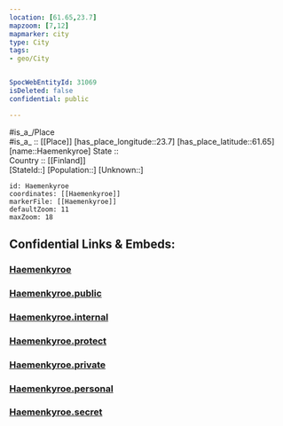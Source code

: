 ```yaml
---
location: [61.65,23.7] 
mapzoom: [7,12] 
mapmarker: city 
type: City
tags:
- geo/City


SpocWebEntityId: 31069
isDeleted: false
confidential: public

---
```

#is_a_/Place  
#is_a_ :: [[Place]] 
[has_place_longitude::23.7] 
[has_place_latitude::61.65] 
[name::Haemenkyroe] 
State ::  
Country :: [[Finland]]  
[StateId::] 
[Population::] 
[Unknown::] 


```leaflet
id: Haemenkyroe
coordinates: [[Haemenkyroe]] 
markerFile: [[Haemenkyroe]] 
defaultZoom: 11 
maxZoom: 18
```


## Confidential Links & Embeds: 

### [Haemenkyroe](/_Standards/Earth/Continent/Europe/Europe~North/Finland/Provinces~Finland/Western_Finland/counties~Western_Finland/Pirkanmaa/City/Haemenkyroe.md) 

### [Haemenkyroe.public](/_public/Earth/Continent/Europe/Europe~North/Finland/Provinces~Finland/Western_Finland/counties~Western_Finland/Pirkanmaa/City/Haemenkyroe.public.md) 

### [Haemenkyroe.internal](/_internal/Earth/Continent/Europe/Europe~North/Finland/Provinces~Finland/Western_Finland/counties~Western_Finland/Pirkanmaa/City/Haemenkyroe.internal.md) 

### [Haemenkyroe.protect](/_protect/Earth/Continent/Europe/Europe~North/Finland/Provinces~Finland/Western_Finland/counties~Western_Finland/Pirkanmaa/City/Haemenkyroe.protect.md) 

### [Haemenkyroe.private](/_private/Earth/Continent/Europe/Europe~North/Finland/Provinces~Finland/Western_Finland/counties~Western_Finland/Pirkanmaa/City/Haemenkyroe.private.md) 

### [Haemenkyroe.personal](/_personal/Earth/Continent/Europe/Europe~North/Finland/Provinces~Finland/Western_Finland/counties~Western_Finland/Pirkanmaa/City/Haemenkyroe.personal.md) 

### [Haemenkyroe.secret](/_secret/Earth/Continent/Europe/Europe~North/Finland/Provinces~Finland/Western_Finland/counties~Western_Finland/Pirkanmaa/City/Haemenkyroe.secret.md)

